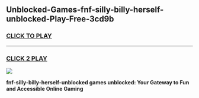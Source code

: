 
## Unblocked-Games-fnf-silly-billy-herself-unblocked-Play-Free-3cd9b
<h3>
<a href="https://premium76.site?title=fnf-silly-billy-herself-unblocked&ref=24M">CLICK TO PLAY</a></h3>
<hr>

<h3>
<a href="https://premium76.site?title=fnf-silly-billy-herself-unblocked&ref=24M">CLICK 2 PLAY</a>
  
</h3>

<a href="https://premium76.site?title=fnf-silly-billy-herself-unblocked&ref=24M"><img src="https://clearcache.store/games.png"></a>


**fnf-silly-billy-herself-unblocked games unblocked: Your Gateway to Fun and Accessible Online Gaming**

